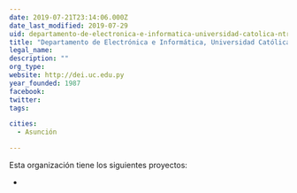 ```yaml
---
date: 2019-07-21T23:14:06.000Z
date_last_modified: 2019-07-29
uid: departamento-de-electronica-e-informatica-universidad-catolica-ntra-senora-de-la-asuncion-paraguay
title: "Departamento de Electrónica e Informática, Universidad Católica \"Ntra. Señora de la Asunción\", Paraguay"
legal_name: 
description: ""
org_type: 
website: http://dei.uc.edu.py
year_founded: 1987
facebook: 
twitter: 
tags:

cities: 
  - Asunción

---
```


Esta organización tiene los siguientes proyectos:

- [](/proyectos/civic-backoffice-plataforma-de-gestion-semi-automatica-de-la-innovacion-publica-y-la-participacion-ciudadana)
